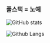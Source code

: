 ### 풀스택 = 노예

![GitHub stats](https://github-readme-stats.vercel.app/api?username=goldfrosch&show_icons=true&theme=tokyonight)

![Github Langs](https://github-readme-stats.vercel.app/api/top-langs/?username=goldfrosch&theme=tokyonight)
